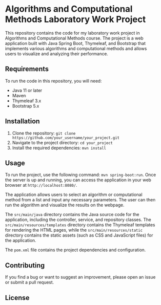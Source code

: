 # Algorithms and Computational Methods Laboratory Work Project

This repository contains the code for my laboratory work project in Algorithms and Computational Methods course. 
The project is a web application built with Java Spring Boot, Thymeleaf, and Bootstrap that implements various 
algorithms and computational methods and allows users to visualize and analyzing their performance.

## Requirements

To run the code in this repository, you will need:

- Java 11 or later
- Maven
- Thymeleaf 3.x
- Bootstrap 5.x

## Installation

1. Clone the repository: `git clone https://github.com/your_username/your_project.git`
2. Navigate to the project directory: `cd your_project`
3. Install the required dependencies: `mvn install`

## Usage

To run the project, use the following command: `mvn spring-boot:run`. Once the server is up and running, you can access the application in your web browser at `http://localhost:8080/`.

The application allows users to select an algorithm or computational method from a list and input any necessary parameters. The user can then run the algorithm and visualize the results on the webpage.

The `src/main/java` directory contains the Java source code for the application, including the controller, service, and repository classes. The `src/main/resources/templates` directory contains the Thymeleaf templates for rendering the HTML pages, while the `src/main/resources/static` directory contains the static assets (such as CSS and JavaScript files) for the application.

The `pom.xml` file contains the project dependencies and configuration.

## Contributing

If you find a bug or want to suggest an improvement, please open an issue or submit a pull request.

## License
